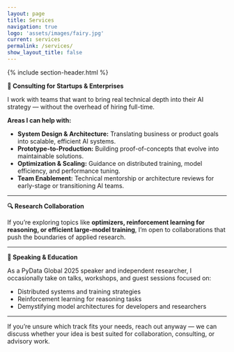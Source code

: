 ```yaml
---
layout: page
title: Services
navigation: true
logo: 'assets/images/fairy.jpg'
current: services
permalink: /services/
show_layout_title: false
---
```


{% include section-header.html %}

**🧠 Consulting for Startups & Enterprises**

I work with teams that want to bring real technical depth into their AI strategy — without the overhead of hiring full-time.

**Areas I can help with:**
- **System Design & Architecture:** Translating business or product goals into scalable, efficient AI systems.  
- **Prototype-to-Production:** Building proof-of-concepts that evolve into maintainable solutions.  
- **Optimization & Scaling:** Guidance on distributed training, model efficiency, and performance tuning.  
- **Team Enablement:** Technical mentorship or architecture reviews for early-stage or transitioning AI teams.

---

**🔍 Research Collaboration**

If you’re exploring topics like **optimizers, reinforcement learning for reasoning, or efficient large-model training**, I’m open to collaborations that push the boundaries of applied research.  

---

**🎤 Speaking & Education**

As a PyData Global 2025 speaker and independent researcher, I occasionally take on talks, workshops, and guest sessions focused on:
- Distributed systems and training strategies  
- Reinforcement learning for reasoning tasks  
- Demystifying model architectures for developers and researchers  

---

If you’re unsure which track fits your needs, reach out anyway — we can discuss whether your idea is best suited for collaboration, consulting, or advisory work.
